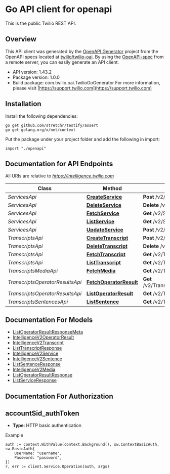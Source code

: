 # Go API client for openapi

This is the public Twilio REST API.

## Overview
This API client was generated by the [OpenAPI Generator](https://openapi-generator.tech) project from the OpenAPI specs located at [twilio/twilio-oai](https://github.com/twilio/twilio-oai/tree/main/spec).  By using the [OpenAPI-spec](https://www.openapis.org/) from a remote server, you can easily generate an API client.

- API version: 1.43.2
- Package version: 1.0.0
- Build package: com.twilio.oai.TwilioGoGenerator
For more information, please visit [https://support.twilio.com](https://support.twilio.com)

## Installation

Install the following dependencies:

```shell
go get github.com/stretchr/testify/assert
go get golang.org/x/net/context
```

Put the package under your project folder and add the following in import:

```golang
import "./openapi"
```

## Documentation for API Endpoints

All URIs are relative to *https://intelligence.twilio.com*

Class | Method | HTTP request | Description
------------ | ------------- | ------------- | -------------
*ServicesApi* | [**CreateService**](docs/ServicesApi.md#createservice) | **Post** /v2/Services | 
*ServicesApi* | [**DeleteService**](docs/ServicesApi.md#deleteservice) | **Delete** /v2/Services/{Sid} | 
*ServicesApi* | [**FetchService**](docs/ServicesApi.md#fetchservice) | **Get** /v2/Services/{Sid} | 
*ServicesApi* | [**ListService**](docs/ServicesApi.md#listservice) | **Get** /v2/Services | 
*ServicesApi* | [**UpdateService**](docs/ServicesApi.md#updateservice) | **Post** /v2/Services/{Sid} | 
*TranscriptsApi* | [**CreateTranscript**](docs/TranscriptsApi.md#createtranscript) | **Post** /v2/Transcripts | 
*TranscriptsApi* | [**DeleteTranscript**](docs/TranscriptsApi.md#deletetranscript) | **Delete** /v2/Transcripts/{Sid} | 
*TranscriptsApi* | [**FetchTranscript**](docs/TranscriptsApi.md#fetchtranscript) | **Get** /v2/Transcripts/{Sid} | 
*TranscriptsApi* | [**ListTranscript**](docs/TranscriptsApi.md#listtranscript) | **Get** /v2/Transcripts | 
*TranscriptsMediaApi* | [**FetchMedia**](docs/TranscriptsMediaApi.md#fetchmedia) | **Get** /v2/Transcripts/{Sid}/Media | 
*TranscriptsOperatorResultsApi* | [**FetchOperatorResult**](docs/TranscriptsOperatorResultsApi.md#fetchoperatorresult) | **Get** /v2/Transcripts/{TranscriptSid}/OperatorResults/{OperatorSid} | 
*TranscriptsOperatorResultsApi* | [**ListOperatorResult**](docs/TranscriptsOperatorResultsApi.md#listoperatorresult) | **Get** /v2/Transcripts/{TranscriptSid}/OperatorResults | 
*TranscriptsSentencesApi* | [**ListSentence**](docs/TranscriptsSentencesApi.md#listsentence) | **Get** /v2/Transcripts/{TranscriptSid}/Sentences | 


## Documentation For Models

 - [ListOperatorResultResponseMeta](docs/ListOperatorResultResponseMeta.md)
 - [IntelligenceV2OperatorResult](docs/IntelligenceV2OperatorResult.md)
 - [IntelligenceV2Transcript](docs/IntelligenceV2Transcript.md)
 - [ListTranscriptResponse](docs/ListTranscriptResponse.md)
 - [IntelligenceV2Service](docs/IntelligenceV2Service.md)
 - [IntelligenceV2Sentence](docs/IntelligenceV2Sentence.md)
 - [ListSentenceResponse](docs/ListSentenceResponse.md)
 - [IntelligenceV2Media](docs/IntelligenceV2Media.md)
 - [ListOperatorResultResponse](docs/ListOperatorResultResponse.md)
 - [ListServiceResponse](docs/ListServiceResponse.md)


## Documentation For Authorization



## accountSid_authToken

- **Type**: HTTP basic authentication

Example

```golang
auth := context.WithValue(context.Background(), sw.ContextBasicAuth, sw.BasicAuth{
    UserName: "username",
    Password: "password",
})
r, err := client.Service.Operation(auth, args)
```

